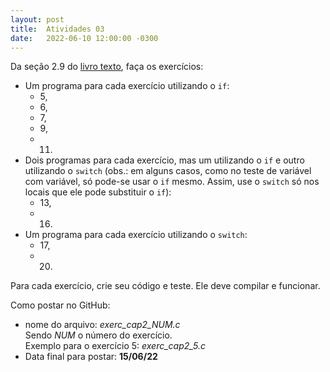 ```yaml
---
layout: post
title:  Atividades 03
date:   2022-06-10 12:00:00 -0300
---
```


Da seção 2.9 do [livro texto](https://drive.google.com/file/d/12pJXzerYzzJrkV_CLCAUX0K6ucX7EI51/view?usp=sharing), faça os exercícios:
* Um programa para cada exercício utilizando o ```if```:
  * 5,
  * 6,
  * 7,
  * 9,
  * 11.
* Dois programas para cada exercício, mas um utilizando o ```if``` e outro utilizando o ```switch``` (obs.: em alguns casos, como no teste de variável com variável, só pode-se usar o ```if``` mesmo. Assim, use o ```switch``` só nos locais que ele pode substituir o ```if```):
  * 13,
  * 16.
* Um programa para cada exercício utilizando o ```switch```:
  * 17,
  * 20.

Para cada exercício, crie seu código e teste. Ele deve compilar e funcionar.

Como postar no GitHub:
* nome do arquivo: *exerc_cap2_NUM.c*
  <br>Sendo *NUM* o número do exercício.
  <br>Exemplo para o exercício 5: *exerc_cap2_5.c*
* Data final para postar: **15/06/22**
